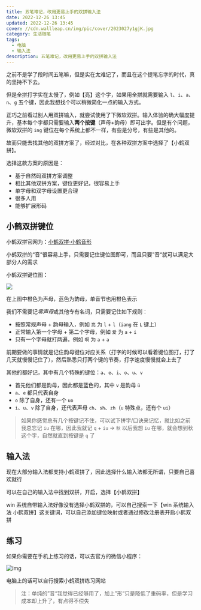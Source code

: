 ```yaml
---
title: 五笔难记，改用更易上手的双拼输入法
date: 2022-12-26 13:45
updated: 2022-12-26 13:45
cover: //cdn.wallleap.cn/img/pic/cover/2023027y1gjK.jpg
category: 生活随笔
tags:
  - 电脑
  - 输入法
description: 五笔难记，改用更易上手的双拼输入法
---
```


之前不是学了段时间五笔嘛，但是实在太难记了，而且在这个提笔忘字的时代，真的坚持不下去。

但是全拼打字实在太慢了，例如【亮】这个字，如果用全拼就需要输入 `l`、`i`、`a`、`n`、`g` 五个键，因此我想找个可以稍微简化一点的输入方式。

正巧之前看过别人用双拼输入，就尝试使用了下微软双拼。输入体验的确大幅度提升，基本每个字都只需要输入**两个按键**（声母+韵母）即可出字。但是有个问题，微软双拼的 `ing` 键位在每个系统上都不一样，有些是分号，有些是其他的。

故而只能去找其他的双拼方案了，经过对比，在各种双拼方案中选择了【小鹤双拼】。

选择这款方案的原因是：

- 基于自然码双拼方案调整
- 相比其他双拼方案，键位更好记，很容易上手
- 单字母和双字母设置更合理
- 很多人用
- 能够扩展形码

## 小鹤双拼键位

小鹤双拼官网为：[小鹤双拼·小鹤音形](https://www.flypy.com/)

小鹤双拼的“音”很容易上手，只需要记住键位图即可，而且只要”音“就可以满足大部分人的需求

小鹤双拼键位图：

![](https://cdn.wallleap.cn/img/pic/illustration/202305281631978.png)

在上图中橙色为声母，蓝色为韵母，单音节也用橙色表示

我们不需要记*零声母*或其他专有名词，只需要记住如下规则：

- 按照常规声母 + 韵母输入，例如 `亮` 为 `l` + `l`（`iang` 在 `L` 键上）
- 正常输入第一个字母 + 第二个字母，例如 `爱` 为 `a` + `i`
- 只有一个字母就打两遍，例如 `啊` 为 `a` + `a`

前期要做的事情就是记住韵母键位对应关系（打字的时候可以看着键位图打，打了几天就慢慢记住了），然后熟悉只打两个键的节奏，打字速度慢慢就会上去了

其他的都好记，其中有几个特殊的键位：`a`、`e`、`i`、`o`、`u`、`v`

- 首先他们都是韵母，因此都是蓝色的，其中 `v` 是韵母 `ü`
- `a`、`e` 都只代表自身
- `o` 除了自身，还有一个 `uo`
- `i`、`u`、`v` 除了自身，还代表声母 `ch`、`sh`、`zh`（`u` 特殊点，还有个 `ui`）

> 如果你感觉总有几个按键记不住，可以试下拼字/口诀来记忆，就比如之前我总忘记 `iu` 在哪，因此我就记 `q` + `iu` → `秋` 以后我想 `iu` 在哪，就会想到秋这个字，自然就直到按键是 `q` 了

## 输入法

现在大部分输入法都支持小鹤双拼了，因此选择什么输入法都无所谓，只要自己喜欢就行

可以在自己的输入法中找到双拼，开启，选择【小鹤双拼】

win 系统自带输入法好像没有选择小鹤双拼的，可以自己搜索一下【win 系统输入法 小鹤双拼】这关键词，可以自己添加键位映射或者通过修改注册表开启小鹤双拼

## 练习

如果你需要在手机上练习的话，可以去官方的微信小程序：

![img](https://cdn.wallleap.cn/img/pic/illustration/202305281657065.png)

电脑上的话可以自行搜索小鹤双拼练习网站

> 注：单纯的”音“我觉得已经够用了，加上”形“只是降低了重码率，但是学习成本却上升了，有点得不偿失
